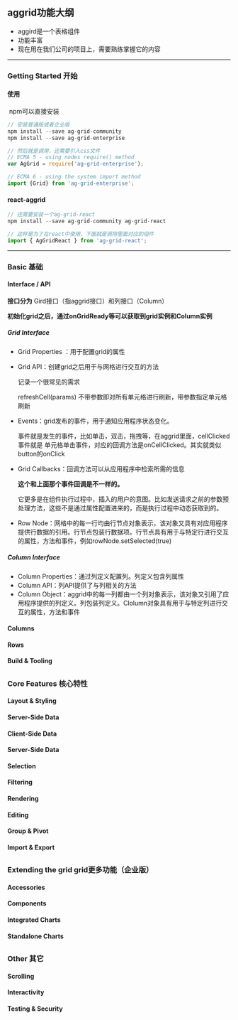 ## aggrid功能大纲

- aggird是一个表格组件
- 功能丰富
- 现在用在我们公司的项目上，需要熟练掌握它的内容



---

### Getting Started 开始

#### 使用

​	npm可以直接安装

```js
// 安装普通版或者企业版
npm install --save ag-grid-community
npm install --save ag-grid-enterprise

// 然后就是调用，还需要引入css文件
// ECMA 5 - using nodes require() method
var AgGrid = require('ag-grid-enterprise');

// ECMA 6 - using the system import method
import {Grid} from 'ag-grid-enterprise';
```



#### react-aggrid

```jsx
// 还需要安装一个ag-grid-react
npm install --save ag-grid-community ag-grid-react

// 这样是为了在react中使用，下面就是调用里面对应的组件
import { AgGridReact } from 'ag-grid-react';
```



---

### Basic 基础

#### Interface / API

**接口分为** Gird接口（指aggrid接口）和列接口（Column）

**初始化grid之后，通过onGridReady等可以获取到grid实例和Column实例**



##### Grid Interface

- Grid Properties ：用于配置grid的属性

- Grid API：创建grid之后用于与网格进行交互的方法

  记录一个很常见的需求

  refreshCell(params) 不带参数即对所有单元格进行刷新，带参数指定单元格刷新

- Events：grid发布的事件，用于通知应用程序状态变化。

  事件就是发生的事件，比如单击，双击，拖拽等，在aggrid里面，cellClicked事件就是 单元格单击事件，对应的回调方法是onCellClicked。其实就类似button的onClick

- Grid Callbacks：回调方法可以从应用程序中检索所需的信息

  **这个和上面那个事件回调是不一样的。**

  它更多是在组件执行过程中，插入的用户的意图。比如发送请求之前的参数预处理方法，这些不是通过属性配置进来的，而是执行过程中动态获取到的。

- Row Node：网格中的每一行均由行节点对象表示，该对象又具有对应用程序提供行数据的引用。行节点包装行数据项。行节点具有用于与特定行进行交互的属性，方法和事件，例如rowNode.setSelected(true)



##### Column Interface

- Column Properties：通过列定义配置列。列定义包含列属性
- Column API：列API提供了与列相关的方法
- Column Object：aggrid中的每一列都由一个列对象表示，该对象又引用了应用程序提供的列定义。列包装列定义。Clolumn对象具有用于与特定列进行交互的属性，方法和事件



#### Columns



#### Rows



#### Build & Tooling



## 



### Core Features 核心特性

#### Layout & Styling



#### Server-Side Data



#### Client-Side Data



#### Server-Side Data



#### Selection



#### Filtering



#### Rendering



#### Editing



#### Group & Pivot



#### Import & Export

## 



### Extending the grid grid更多功能（企业版）

#### Accessories



#### Components



#### Integrated Charts



#### Standalone Charts



## 



### Other 其它

#### Scrolling



#### Interactivity



#### Testing & Security



## 